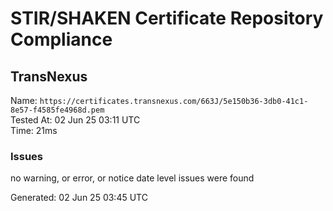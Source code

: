 # STIR/SHAKEN Certificate Repository Compliance

## TransNexus

Name: `https://certificates.transnexus.com/663J/5e150b36-3db0-41c1-8e57-f4585fe4968d.pem`\
Tested At: 02 Jun 25 03:11 UTC\
Time: 21ms

### Issues

no warning, or error, or notice date level issues were found

Generated: 02 Jun 25 03:45 UTC